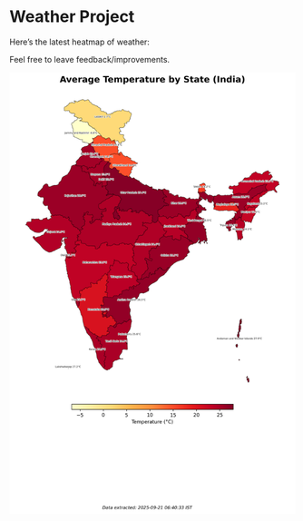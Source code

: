 # Weather Project

Here’s the latest heatmap of weather:

Feel free to leave feedback/improvements.

![India Heatmap](docs/assets/india_heatmap.png?v=CF508B)
